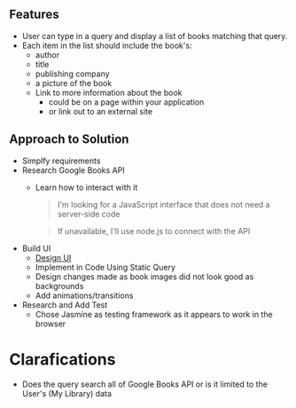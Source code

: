 ## Features
- User can type in a query and display a list of books matching that query.
- Each item in the list should include the book's:
    - author
    - title
    - publishing company
    - a picture of the book
    - Link to more information about the book
        - could be on a page within your application
        - or link out to an external site

## Approach to Solution
- Simplfy requirements
- Research Google Books API
    - Learn how to interact with it
        > I'm looking for a JavaScript interface that does not need a server-side code
        
        > If unavailable, I'll use node.js to connect with the API
- Build UI
    - [Design UI](https://www.figma.com/file/DRSrrfXVc9ZoVuSelFQqq52L/8thlight-Book-Search?node-id=0%3A1)
    - Implement in Code Using Static Query
    - Design changes made as book images did not look good as backgrounds
    - Add animations/transitions
- Research and Add Test
    - Chose Jasmine as testing framework as it appears to work in the browser

# Clarafications
- Does the query search all of Google Books API or is it limited to the User's (My Library) data